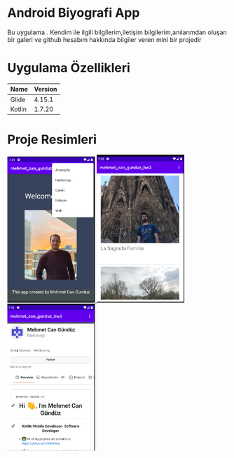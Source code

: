 # Android Biyografi App
<p>Bu uygulama . Kendim ile ilgili bilgilerim,iletişim bilgilerim,anılarımdan oluşan bir galeri ve github hesabım hakkında bilgiler veren mini bir projedir

# Uygulama Özellikleri

  Name      |      Version
 ------------- | ------------- 
 Glide         | 4.15.1        
 Kotlin        | 1.7.20        

</p>

# Proje Resimleri
  
 <p> 
  <a href="https://github.com/Mehmetjr/android_biyografi_app/blob/main/images/biyografi1.png" target="_blank">
  <img src="https://github.com/Mehmetjr/android_biyografi_app/blob/main/images/biyografi1.png" width="200" style="max-width:100;">
  </a>
   <a href="https://github.com/Mehmetjr/android_biyografi_app/blob/main/images/biyografi2.png" target="_blank">
  <img src="https://github.com/Mehmetjr/android_biyografi_app/blob/main/images/biyografi2.png" width="200" style="max-width:100;">
  </a>
   <a href="https://github.com/Mehmetjr/android_biyografi_app/blob/main/images/biyografi3.png" target="_blank">
  <img src="https://github.com/Mehmetjr/android_biyografi_app/blob/main/images/biyografi3.png" width="200" style="max-width:100;">
  </a>
  </p>
  
